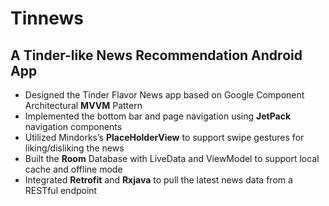 # Tinnews

## A Tinder-like News Recommendation Android App

* Designed the Tinder Flavor News app based on Google Component Architectural **MVVM** Pattern
* Implemented the bottom bar and page navigation using **JetPack** navigation components
* Utilized Mindorks’s **PlaceHolderView** to support swipe gestures for liking/disliking the news
* Built the **Room** Database with LiveData and ViewModel to support local cache and offline mode
* Integrated **Retrofit** and **Rxjava** to pull the latest news data from a RESTful endpoint
